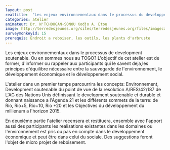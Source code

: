 ```yaml
---
layout: post
realtitle:  "Les enjeux environnementaux dans le processus du developpement soutenable.Ou en sommes nous au Togo?"
categories: atelier
animateur: Dr. N'TCHOUGAN-SONOU Kodjo A. Etou
image: http://terredesjeunes.org/sites/terredesjeunes.org/files/imagecache/tdj_full_lightbox_target/DSCN2881.JPG
surveymonkeyid: 15
prerequis: Endroit a reboiser, les outils, les plants d'arbruste
---
```

Les enjeux environnementaux dans le processus de development soutenable. 
Ou en sommes nous au TOGO?
L'objectif de cet atelier est de former, d'informer  ou rappeler aux participants  qui le savent deja,les principes d'équilibre nécessaire entre la sauvegarde de l'environnement, le développement économique et le développement social.

L'atelier dans un premier temps parcourrira les concepts:
Environnement, Development soutenable du point de vue de la resolution A/RES/42/187 de L'AG des Nations Unis définissant le development soutenable et durable et donnant naissance a l'Agenda 21 et les différents sommets de la terre: de Rio, Rio+5, Rio+10, Rio +20 et les Objectives du développement du millienum a l'horizon 2015.

En deuxième partie l'atelier recensera et restituera, ensemble avec l'apport aussi des participants les realisations  existantes dans les domaines ou l'environnement est pris ou pas en compte dans le développement économique et peut être dans celui du sociale. Des suggestions feront l'objet de micro projet de reboisement.

